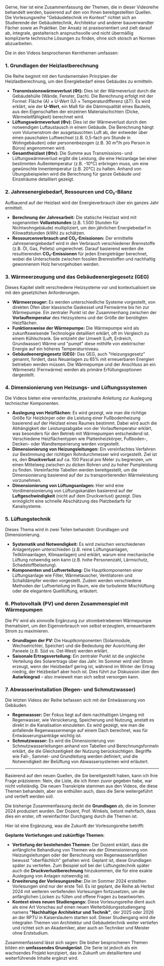 Gerne, hier ist eine Zusammenfassung der Themen, die in dieser Videoreihe behandelt werden, basierend auf den von Ihnen bereitgestellten Quellen. Die Vorlesungsreihe "Gebäudetechnik im Kontext" richtet sich an Studierende der Gebäudetechnik, Architektur und anderer bauverwandter Fächer sowie an Praktiker. Der Ansatz ist praxisorientiert und zielt darauf ab, integrale, gestalterisch anspruchsvolle und nicht übermäßig komplizierte technische Lösungen zu finden, ohne sich stoisch an Normen abzuarbeiten.

Die in den Videos besprochenen Kernthemen umfassen:

### **1. Grundlagen der Heizlastberechnung**
Die Reihe beginnt mit den fundamentalen Prinzipien der Heizlastberechnung, um den Energiebedarf eines Gebäudes zu ermitteln.
*   **Transmissionswärmeverlust (Φt):** Dies ist der Wärmeverlust durch die Gebäudehülle (Wände, Fenster, Dach). Die Berechnung erfolgt mit der Formel: Fläche (A) × U-Wert (U) × Temperaturdifferenz (ΔT). Es wird erklärt, wie der **U-Wert**, ein Maß für die Dämmqualität eines Bauteils, aus den Eigenschaften der einzelnen Materialschichten (Dicke, Wärmeleitfähigkeit) berechnet wird.
*   **Lüftungswärmeverlust (Φv):** Dies ist der Wärmeverlust durch den notwendigen Luftaustausch in einem Gebäude. Die Berechnung hängt vom Volumenstrom der ausgetauschten Luft ab, der entweder über einen pauschalen Luftwechsel (z.B. 0,5-fach pro Stunde in Wohngebäuden) oder personenbezogen (z.B. 30 m³/h pro Person in Büros) angenommen wird.
*   **Gesamtheizlast (Φtv):** Die Summe aus Transmissions- und Lüftungswärmeverlust ergibt die Leistung, die eine Heizanlage bei einer bestimmten Außentemperatur (z.B. -10°C) erbringen muss, um eine gewünschte Innentemperatur (z.B. 20°C) zu halten. Anhand von Übungsbeispielen wird die Berechnung für ganze Gebäude und Einzelräume detailliert gezeigt.

### **2. Jahresenergiebedarf, Ressourcen und CO₂-Bilanz**
Aufbauend auf der Heizlast wird der Energieverbrauch über ein ganzes Jahr ermittelt.
*   **Berechnung der Jahresarbeit:** Die statische Heizlast wird mit sogenannten **Vollaststunden** (z.B. 1.500 Stunden für Nichtwohngebäude) multipliziert, um den jährlichen Energiebedarf in Kilowattstunden (kWh) zu schätzen.
*   **Ressourcenverbrauch und CO₂-Emissionen:** Der ermittelte Jahresenergiebedarf wird in den Verbrauch verschiedener Brennstoffe (z.B. Öl, Gas, Pellets) umgerechnet. Darauf basierend werden die resultierenden **CO₂-Emissionen** für jeden Energieträger berechnet, wobei die Unterschiede zwischen fossilen Brennstoffen und nachhaltig gewonnenem Holz hervorgehoben werden.

### **3. Wärmeerzeugung und das Gebäudeenergiegesetz (GEG)**
Dieses Kapitel stellt verschiedene Heizsysteme vor und kontextualisiert sie mit den gesetzlichen Anforderungen.
*   **Wärmeerzeuger:** Es werden unterschiedliche Systeme vorgestellt, von direkten Öfen über klassische Gaskessel und Fernwärme bis hin zur Wärmepumpe. Ein zentraler Punkt ist der Zusammenhang zwischen der **Vorlauftemperatur** des Heizsystems und der Größe der benötigten Heizflächen.
*   **Funktionsweise der Wärmepumpe:** Die Wärmepumpe wird als zukunftsweisende Technologie detailliert erklärt, oft im Vergleich zu einem Kühlschrank. Sie entzieht der Umwelt (Luft, Erdreich, Grundwasser) Wärme und "pumpt" diese mithilfe von elektrischer Energie auf ein höheres Temperaturniveau.
*   **Gebäudeenergiegesetz (GEG):** Das GEG, auch "Heizungsgesetz" genannt, fordert, dass Neuanlagen zu 65% mit erneuerbaren Energien betrieben werden müssen. Die Wärmepumpe und der Anschluss an ein Wärmenetz (Fernwärme) werden als primäre Erfüllungsoptionen dargestellt.

### **4. Dimensionierung von Heizungs- und Lüftungssystemen**
Die Videos bieten eine vereinfachte, praxisnahe Anleitung zur Auslegung technischer Komponenten.
*   **Auslegung von Heizflächen:** Es wird gezeigt, wie man die richtige Größe für Heizkörper oder die Leistung einer Fußbodenheizung basierend auf der Heizlast eines Raumes bestimmt. Dabei wird auch die Abhängigkeit der Leistungsabgabe von der Vorlauftemperatur erklärt, was besonders für den Betrieb mit Wärmepumpen entscheidend ist. Verschiedene Heizflächentypen wie Plattenheizkörper, Fußboden-, Decken- oder Wandtemperierung werden vorgestellt.
*   **Dimensionierung von Heizungsleitungen:** Ein vereinfachtes Verfahren zur Bestimmung der richtigen Rohrdurchmesser wird vorgestellt. Ziel ist es, den **Druckverlust** auf ca. 100 Pascal pro Meter zu begrenzen, um einen Mittelweg zwischen zu dicken Rohren und zu hoher Pumpleistung zu finden. Vereinfachte Tabellen werden bereitgestellt, um die Dimensionierung basierend auf der zu transportierenden Wärmeleistung vorzunehmen.
*   **Dimensionierung von Lüftungsanlagen:** Hier wird eine Vordimensionierung von Lüftungskanälen basierend auf der **Luftgeschwindigkeit** (nicht auf dem Druckverlust) gezeigt. Dies ermöglicht eine schnelle Abschätzung des Platzbedarfs für Kanalsysteme.

### **5. Lüftungstechnik**
Dieses Thema wird in zwei Teilen behandelt: Grundlagen und Dimensionierung.
*   **Systematik und Notwendigkeit:** Es wird zwischen verschiedenen Anlagentypen unterschieden (z.B. reine Lüftungsanlagen, Teilklimaanlagen, Klimaanlagen) und erklärt, warum eine mechanische Lüftung notwendig sein kann (z.B. hohe Personenzahl, Lärmschutz, Schadstoffbelastung).
*   **Komponenten und Luftverteilung:** Die Hauptkomponenten einer Lüftungsanlage wie Filter, Wärmetauscher, Ventilatoren und Schalldämpfer werden vorgestellt. Zudem werden verschiedene Methoden der Luftverteilung im Raum, wie die turbulente Mischlüftung oder die elegantere Quelllüftung, erläutert.

### **6. Photovoltaik (PV) und deren Zusammenspiel mit Wärmepumpen**
Die PV wird als sinnvolle Ergänzung zur strombetriebenen Wärmepumpe thematisiert, um den Eigenverbrauch von selbst erzeugtem, erneuerbarem Strom zu maximieren.
*   **Grundlagen der PV:** Die Hauptkomponenten (Solarmodule, Wechselrichter, Speicher) und die Bedeutung der Ausrichtung der Paneele (z.B. Süd vs. Ost-West) werden erklärt.
*   **Saisonale Ertragsverteilung:** Ein zentraler Punkt ist die ungleiche Verteilung des Solarertrags über das Jahr. Im Sommer wird viel Strom erzeugt, wenn der Heizbedarf gering ist, während im Winter der Ertrag niedrig, der Heizbedarf aber hoch ist. Dies führt zur Diskussion über den **Autarkiegrad** – also inwieweit man sich selbst versorgen kann.

### **7. Abwasserinstallation (Regen- und Schmutzwasser)**
Die letzten Videos der Reihe befassen sich mit der Entwässerung von Gebäuden.
*   **Regenwasser:** Der Fokus liegt auf dem nachhaltigen Umgang mit Regenwasser, wie Versickerung, Speicherung und Nutzung, anstatt es direkt in die Kanalisation einzuleiten. Es wird gezeigt, wie man die anfallende Regenwassermenge auf einem Dach berechnet, was für Entwässerungsanträge wichtig ist.
*   **Schmutzwasser:** Es wird die Dimensionierung von Schmutzwasserleitungen anhand von Tabellen und Berechnungsformeln erklärt, die die Gleichzeitigkeit der Nutzung berücksichtigen. Begriffe wie Fall-, Sammel- und Grundleitung werden definiert, und die Notwendigkeit der Belüftung von Abwassersystemen wird erläutert.

---
Basierend auf den neuen Quellen, die Sie bereitgestellt haben, kann ich Ihre Frage präzisieren: Nein, die Liste, die ich Ihnen zuvor gegeben habe, war nicht vollständig. Die neuen Transkripte stammen aus den Videos, die diese Themen behandeln, aber sie enthüllen auch, dass die Serie weitergeführt und vertieft werden soll.

Die bisherige Zusammenfassung deckt die **Grundlagen** ab, die im Sommer 2024 produziert wurden. Der Dozent, Prof. Winkels, betont mehrfach, dass dies ein erster, oft vereinfachter Durchgang durch die Themen ist.

Hier ist eine Ergänzung, was die Zukunft der Vorlesungsreihe betrifft:

**Geplante Vertiefungen und zukünftige Themen:**

*   **Vertiefung der bestehenden Themen:** Der Dozent erklärt, dass die anfängliche Behandlung von Themen wie der Dimensionierung von Heizungsleitungen oder der Berechnung von Regenwasseranfällen bewusst "oberflächlich" gehalten wird. Geplant ist, diese Grundlagen später zu vertiefen. Zum Beispiel soll bei der Lüftungstechnik später auch die **Druckverlustberechnung** hinzukommen, die für eine exakte Auslegung von Anlagen notwendig ist.
*   **Erweiterung der Vorlesungsreihe:** Die im Sommer 2024 erstellten Vorlesungen sind nur der erste Teil. Es ist geplant, die Reihe ab Herbst 2024 mit weiteren vertiefenden Vorlesungen fortzusetzen, um die anfänglichen Lücken zu füllen und offene Fragen zu beantworten.
*   **Kontext eines neuen Studiengangs:** Diese Vorlesungsreihe dient auch als eine Art Vorschau auf einen neuen Weiterbildungsstudiengang namens **"Nachhaltige Architektur und Technik"**, der 2025 oder 2026 an der RPTU in Kaiserslautern starten soll. Dieser Studiengang wird die integralen Themen von Architektur und Gebäudetechnik weiter vertiefen und richtet sich an Akademiker, aber auch an Techniker und Meister ohne Erststudium.

Zusammenfassend lässt sich sagen: Die bisher besprochenen Themen bilden ein **umfassendes Grundgerüst**. Die Serie ist jedoch als ein wachsendes Projekt konzipiert, das in Zukunft um detailliertere und weiterführende Inhalte ergänzt wird.
